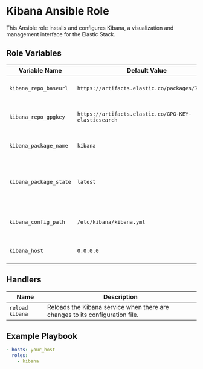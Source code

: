 # Kibana Ansible Role

This Ansible role installs and configures Kibana, a visualization and management interface for the Elastic Stack.

## Role Variables

| Variable Name             | Default Value                                           | Description                                                |
|---------------------------|---------------------------------------------------------|------------------------------------------------------------|
| `kibana_repo_baseurl`     | `https://artifacts.elastic.co/packages/7.x/yum`         | Base URL for the Kibana repository.                        |
| `kibana_repo_gpgkey`      | `https://artifacts.elastic.co/GPG-KEY-elasticsearch`    | URL for the GPG key of the Kibana repository.              |
| `kibana_package_name`     | `kibana`                                                | Name of the Kibana package.                                |
| `kibana_package_state`    | `latest`                                                | Desired state of the Kibana package (e.g., present, latest).|
| `kibana_config_path`      | `/etc/kibana/kibana.yml`                                | Path to the Kibana configuration file.                      |
| `kibana_host`             | `0.0.0.0`                                               | IP Address for Kibana to bind to.                           |

## Handlers

| Name                | Description                                                                   |
|---------------------|-------------------------------------------------------------------------------|
| `reload kibana`     | Reloads the Kibana service when there are changes to its configuration file.  |

## Example Playbook

```yaml
- hosts: your_host
  roles:
    - kibana
